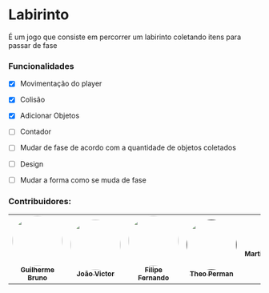 # Labirinto

É um jogo que consiste em percorrer um labirinto coletando itens para passar de fase

### Funcionalidades
  - [X] Movimentação do player
  - [X] Colisão
  - [X] Adicionar Objetos
  - [ ] Contador
  - [ ] Mudar de fase de acordo com a quantidade de objetos coletados
  - [ ] Design
  - [ ] Mudar a forma como se muda de fase
  
  
### Contribuidores:

<table>
  <tr>
    <td align="center"><a href="https://github.com/bruno7cb"><img style="border-radius: 50%;" src="https://avatars.githubusercontent.com/u/80714746?v=4" width="100px;" alt=""/><br /><sub><b>Guilherme Bruno</b></sub></a><br /><a href="https://rocketseat.com.br/" title="Rocketseat"></a></td>
    <td align="center"><a href="https://github.com/jovisf"><img style="border-radius: 50%;" src="https://avatars.githubusercontent.com/u/86302694?v=4" width="100px;" alt=""/><br /><sub><b>João Victor</b></sub></a><br /><a href="https://rocketseat.com.br/" title="Rocketseat"</a></td>
    <td align="center"><a href="https://github.com/lipe-1512"><img style="border-radius: 50%;" src="https://avatars.githubusercontent.com/u/47424471?v=4" width="100px;" alt=""/><br /><sub><b>Filipe Fernando</b></sub></a><br /><a href="https://rocketseat.com.br/" title="Rocketseat"</a></td>
    <td align="center"><a href=""><img style="border-radius: 50%;" src="" width="100px;" alt=""/><br /><sub><b>Theo Perman</b></sub></a><br /><a href="https://rocketseat.com.br/" title="Rocketseat"></a></td>
    <td align="center"><a href="><img style="border-radius: 50%;" src="" width="100px;" alt=""/><br /><sub><b>Martinson</b></sub></a><br /><a href="https://rocketseat.com.br/" title="Rocketseat"></a></td>

  </tr>
</table>
